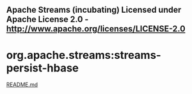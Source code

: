 Apache Streams (incubating)
Licensed under Apache License 2.0 - http://www.apache.org/licenses/LICENSE-2.0
--------------------------------------------------------------------------------

org.apache.streams:streams-persist-hbase
===========================================

[README.md](src/site/markdown/index.md "README")

